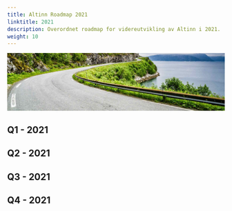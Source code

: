 ```yaml
---
title: Altinn Roadmap 2021
linktitle: 2021
description: Overordnet roadmap for videreutvikling av Altinn i 2021.
weight: 10
---
```


![Vei i Brønnøysund](../vei-i-brønnøysund.jpg)

## Q1 - 2021

## Q2 - 2021

## Q3 - 2021

## Q4 - 2021

